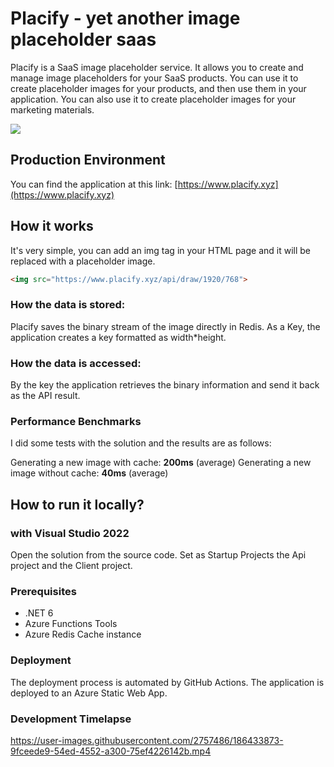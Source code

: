 # Placify - yet another image placeholder saas

Placify is a SaaS image placeholder service. It allows you to create and manage image placeholders for your SaaS products. You can use it to create placeholder images for your products, and then use them in your application. You can also use it to create placeholder images for your marketing materials.

![](https://www.placify.xyz/api/draw/1920/768)

## Production Environment

You can find the application at this link: [https://www.placify.xyz](https://www.placify.xyz)

## How it works

It's very simple, you can add an img tag in your HTML page and it will be replaced with a placeholder image.

```html
<img src="https://www.placify.xyz/api/draw/1920/768">
```

### How the data is stored:

Placify saves the binary stream of the image directly in Redis. As a Key, the application creates a key formatted as width*height.

### How the data is accessed:

By the key the application retrieves the binary information and send it back as the API result.

### Performance Benchmarks

I did some tests with the solution and the results are as follows:

Generating a new image with cache: **200ms** (average)
Generating a new image without cache: **40ms** (average)

## How to run it locally?

### with Visual Studio 2022
Open the solution from the source code.
Set as Startup Projects the Api project and the Client project.

### Prerequisites

- .NET 6
- Azure Functions Tools
- Azure Redis Cache instance

### Deployment

The deployment process is automated by GitHub Actions.
The application is deployed to an Azure Static Web App.

### Development Timelapse

https://user-images.githubusercontent.com/2757486/186433873-9fceede9-54ed-4552-a300-75ef4226142b.mp4
